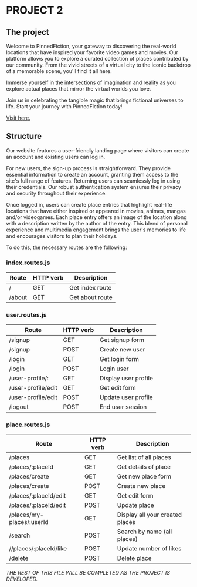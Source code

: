 # PROJECT 2 

## The project

Welcome to PinnedFiction, your gateway to discovering the real-world locations that have inspired your favorite video games and movies. Our platform allows you to explore a curated collection of places contributed by our community. From the vivid streets of a virtual city to the iconic backdrop of a memorable scene, you'll find it all here.

Immerse yourself in the intersections of imagination and reality as you explore actual places that mirror the virtual worlds you love. 

Join us in celebrating the tangible magic that brings fictional universes to life. Start your journey with PinnedFiction today!

[Visit here.](https://pinnedfictionfs.adaptable.app/)

## Structure

Our website features a user-friendly landing page where visitors can create an account and existing users can log in. 

For new users, the sign-up process is straightforward. They provide essential information to create an account, granting them access to the site's full range of features. Returning users can seamlessly log in using their credentials. Our robust authentication system ensures their privacy and security throughout their experience.


Once logged in, users can create place entries that highlight real-life locations that have either inspired or appeared in movies, animes, mangas and/or videogames. Each place entry offers an image of the location along with a description written by the author of the entry. This blend of personal experience and multimedia engagement brings the user's memories to life and encourages visitors to plan their holidays. 

To do this, the necessary routes are the following: 

### index.routes.js
| Route | HTTP verb | Description|
| --- | --- | --- |
| / | GET | Get index route |
| /about | GET | Get about route |

### user.routes.js
| Route | HTTP verb | Description|
| --- | --- | --- |
| /signup | GET | Get signup form |
| /signup | POST | Create new user |
| /login | GET | Get login form |
| /login | POST | Login user |
| /user-profile/: | GET | Display user profile |
| /user-profile/edit | GET | Get edit form |
| /user-profile/edit | POST | Update user profile |
| /logout| POST | End user session |

### place.routes.js
| Route | HTTP verb | Description|
| --- | --- | --- |
| /places | GET | Get list of all places |
| /places/:placeId | GET | Get details of place |
| /places/create | GET | Get new place form |
| /places/create | POST | Create new place |
| /places/:placeId/edit | GET | Get edit form |
| /places/:placeId/edit | POST | Update place |
| /places/my-places/:userId | GET | Display all your created places |
| /search | POST | Search by name (all places) |
| //places/:placeId/like | POST | Update number of likes |
| /delete | POST | Delete place |


*THE REST OF THIS FILE WILL BE COMPLETED AS THE PROJECT IS DEVELOPED.* 
